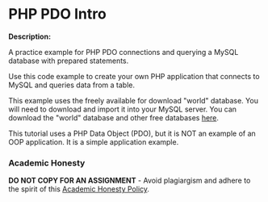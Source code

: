 # PHP PDO Intro

**Description:**

A practice example for PHP PDO connections and querying a MySQL database with prepared statements. 

Use this code example to create your own PHP application that connects to MySQL and queries data from a table.

This example uses the freely available for download "world" database. You will need to download and import it into your MySQL server. You can download the "world" database and other free databases [here](https://blog.sqlauthority.com/2020/02/15/mysql-download-sample-database-sakila-world-employee/).

This tutorial uses a PHP Data Object (PDO), but it is NOT an example of an OOP application. It is a simple application example.

### Academic Honesty

**DO NOT COPY FOR AN ASSIGNMENT** - Avoid plagiargism and adhere to the spirit of this [Academic Honesty Policy](https://www.freecodecamp.org/news/academic-honesty-policy/).
